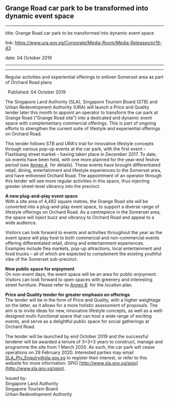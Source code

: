 ## Grange Road car park to be transformed into dynamic event space
---
title: Grange Road car park to be transformed into dynamic event space

link: https://www.ura.gov.sg/Corporate/Media-Room/Media-Releases/pr19-43

date: 04 October 2019

---

---------------------------------------------------------------

Regular activities and experiential offerings to enliven Somerset area as part of Orchard Road plans  

  Published: 04 October 2019

The Singapore Land Authority (SLA), Singapore Tourism Board (STB) and Urban Redevelopment Authority (URA) will launch a Price and Quality tender later this month to appoint an operator to transform the car park at Grange Road ("Grange Road site") into a dedicated and dynamic event space with complementary commercial offerings. This is part of ongoing efforts to strengthen the current suite of lifestyle and experiential offerings on Orchard Road.

This tender follows STB and URA's trial for innovative lifestyle concepts through various pop-up events at the car park, with the first event – Flashbang street market – having taken place in December 2017. To date, six events have been held, with one more planned for the year-end festive period (see [Annex A](https://www.ura.gov.sg/-/media/Corporate/Media-Room/2019/Oct/pr19-43a.pdf)  for details). These events have brought differentiated retail, dining, entertainment and lifestyle experiences to the Somerset area, and have enlivened Orchard Road. The appointment of an operator through this tender will see more regular activities in this space, thus injecting greater street-level vibrancy into the precinct.

**A new plug-and-play event space**  
With a site area of 4,482 square metres, the Grange Road site will be converted into a plug-and-play event space, to support a diverse range of lifestyle offerings on Orchard Road. As a centrepiece in the Somerset area, the space will inject buzz and vibrancy to Orchard Road and appeal to a wide audience.

Visitors can look forward to events and activities throughout the year as the event space will play host to both commercial and non-commercial events offering differentiated retail, dining and entertainment experiences. Examples include flea markets, pop-up attractions, local entertainment and food trucks – all of which are expected to complement the existing youthful vibe of the Somerset sub-precinct.

**New public space for enjoyment**  
On non-event days, the event space will be an area for public enjoyment. Visitors can look forward to open spaces with greenery and interesting street furniture. Please refer to [Annex B](https://www.ura.gov.sg/-/media/Corporate/Media-Room/2019/Oct/pr19-43b.pdf)  for the location plan.

**Price and Quality tender for greater emphasis on offerings**  
The tender will be in the form of Price and Quality, with a higher weightage on the latter, as it allows for a more holistic assessment of proposals. The aim is to invite ideas for new, innovative lifestyle concepts, as well as a well-designed multi-functional space that can host a wide range of exciting events, and serve as a delightful public space for social gatherings at Orchard Road.

The tender will be launched by end October 2019 and the successful tenderer will be awarded a tenure of 3+3+3 years to construct, manage and programme the site from 1 March 2020. As such, the car park will cease operations on 29 February 2020. Interested parties may email [SLA\_Pty\_Enquiry@sla.gov.sg](https://www.ura.gov.sgmailto:SLA_Pty_Enquiry@sla.gov.sg) to register their interest, or refer to this website for more information: SPIO [http://www.sla.gov.sg/spio](http://www.sla.gov.sg/spio).



Issued by:  
Singapore Land Authority  
Singapore Tourism Board  
Urban Redevelopment Authority